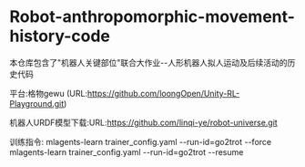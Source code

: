 # Robot-anthropomorphic-movement-history-code

本仓库包含了"机器人关键部位"联合大作业--人形机器人拟人运动及后续活动的历史代码

平台:格物gewu (URL:https://github.com/loongOpen/Unity-RL-Playground.git)

机器人URDF模型下载:URL:https://github.com/linqi-ye/robot-universe.git

训练指令:
mlagents-learn trainer_config.yaml --run-id=go2trot --force
mlagents-learn trainer_config.yaml --run-id=go2trot --resume
